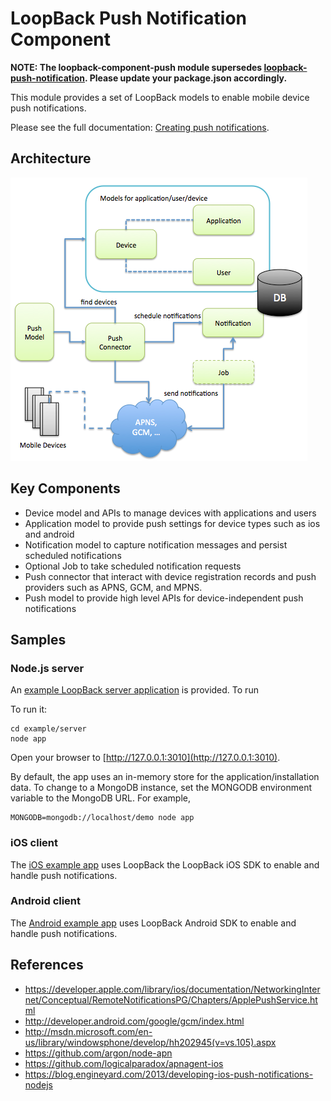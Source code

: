 # LoopBack Push Notification Component

**NOTE: The loopback-component-push module supersedes [loopback-push-notification](https://www.npmjs.org/package/loopback-push-notification). Please update your package.json accordingly.**

This module provides a set of LoopBack models to enable mobile device push notifications.

Please see the full documentation: [Creating push notifications](http://docs.strongloop.com/display/LB/Creating+push+notifications).

## Architecture

![push-notification.png](push-notification.png)

## Key Components

* Device model and APIs to manage devices with applications and users
* Application model to provide push settings for device types such as ios and
android
* Notification model to capture notification messages and persist scheduled
notifications
* Optional Job to take scheduled notification requests
* Push connector that interact with device registration records and push
providers such as APNS, GCM, and MPNS.
* Push model to provide high level APIs for device-independent push notifications

## Samples

### Node.js server

An [example LoopBack server application](/example/server) is provided.  To run

To run it:

    cd example/server
    node app

Open your browser to [http://127.0.0.1:3010](http://127.0.0.1:3010).

By default, the app uses an in-memory store for the application/installation data.
To change to a MongoDB instance, set the MONGODB environment variable to the MongoDB URL. For example,

    MONGODB=mongodb://localhost/demo node app

### iOS client

The [iOS example app](/example/ios) uses LoopBack the LoopBack iOS SDK to enable
and handle push notifications. 

### Android client

The [Android example app](/example/android) uses LoopBack Android SDK to enable
and handle push notifications. 

## References

- https://developer.apple.com/library/ios/documentation/NetworkingInternet/Conceptual/RemoteNotificationsPG/Chapters/ApplePushService.html
- http://developer.android.com/google/gcm/index.html
- http://msdn.microsoft.com/en-us/library/windowsphone/develop/hh202945(v=vs.105).aspx
- https://github.com/argon/node-apn
- https://github.com/logicalparadox/apnagent-ios
- https://blog.engineyard.com/2013/developing-ios-push-notifications-nodejs

